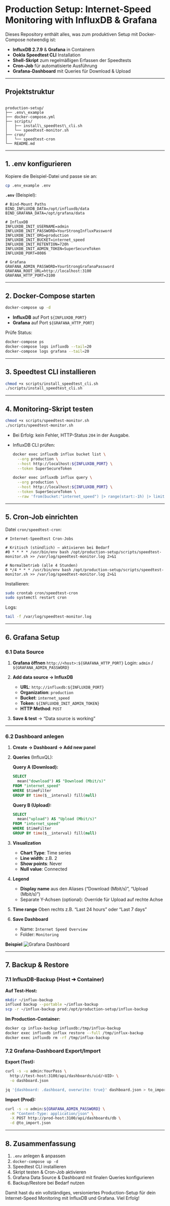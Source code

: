 # Production Setup: Internet-Speed Monitoring with InfluxDB & Grafana

Dieses Repository enthält alles, was zum produktiven Setup mit Docker-Compose notwendig ist:

- **InfluxDB 2.7.9** & **Grafana** in Containern  
- **Ookla Speedtest CLI** Installation  
- **Shell-Skript** zum regelmäßigen Erfassen der Speedtests  
- **Cron-Job** für automatisierte Ausführung  
- **Grafana-Dashboard** mit Queries für Download & Upload

---

## Projektstruktur

```

production-setup/
├── .env\_example
├── docker-compose.yml
├── scripts/
│   ├── install\_speedtest\_cli.sh
│   └── speedtest-monitor.sh
├── cron/
│   └── speedtest-cron
└── README.md

````

---

## 1. .env konfigurieren

Kopiere die Beispiel-Datei und passe sie an:

```bash
cp .env_example .env
````

**`.env`** (Beispiel):

```dotenv
# Bind-Mount Paths
BIND_INFLUXDB_DATA=/opt/influxdb/data
BIND_GRAFANA_DATA=/opt/grafana/data

# InfluxDB
INFLUXDB_INIT_USERNAME=admin
INFLUXDB_INIT_PASSWORD=YourStrongInfluxPassword
INFLUXDB_INIT_ORG=production
INFLUXDB_INIT_BUCKET=internet_speed
INFLUXDB_INIT_RETENTION=720h
INFLUXDB_INIT_ADMIN_TOKEN=SuperSecureToken
INFLUXDB_PORT=8086

# Grafana
GRAFANA_ADMIN_PASSWORD=YourStrongGrafanaPassword
GRAFANA_ROOT_URL=http://localhost:3100
GRAFANA_HTTP_PORT=3100
```

---

## 2. Docker-Compose starten

```bash
docker-compose up -d
```

* **InfluxDB** auf Port `${INFLUXDB_PORT}`
* **Grafana** auf Port `${GRAFANA_HTTP_PORT}`

Prüfe Status:

```bash
docker-compose ps
docker-compose logs influxdb --tail=20
docker-compose logs grafana --tail=20
```

---

## 3. Speedtest CLI installieren

```bash
chmod +x scripts/install_speedtest_cli.sh
./scripts/install_speedtest_cli.sh
```

---

## 4. Monitoring-Skript testen

```bash
chmod +x scripts/speedtest-monitor.sh
./scripts/speedtest-monitor.sh
```

* Bei Erfolg: kein Fehler, HTTP-Status `204` in der Ausgabe.
* InfluxDB CLI prüfen:

  ```bash
  docker exec influxdb influx bucket list \
    --org production \
    --host http://localhost:${INFLUXDB_PORT} \
    --token SuperSecureToken

  docker exec influxdb influx query \
    --org production \
    --host http://localhost:${INFLUXDB_PORT} \
    --token SuperSecureToken \
    --raw 'from(bucket:"internet_speed") |> range(start:-1h) |> limit(n:5)'
  ```

---

## 5. Cron-Job einrichten

Datei `cron/speedtest-cron`:

```cron
# Internet-Speedtest Cron-Jobs

# Kritisch (stündlich) – aktivieren bei Bedarf
#0 * * * * /usr/bin/env bash /opt/production-setup/scripts/speedtest-monitor.sh >> /var/log/speedtest-monitor.log 2>&1

# Normalbetrieb (alle 4 Stunden)
0 */4 * * * /usr/bin/env bash /opt/production-setup/scripts/speedtest-monitor.sh >> /var/log/speedtest-monitor.log 2>&1
```

Installieren:

```bash
sudo crontab cron/speedtest-cron
sudo systemctl restart cron
```

Logs:

```bash
tail -f /var/log/speedtest-monitor.log
```

---

## 6. Grafana Setup

### 6.1 Data Source

1. **Grafana öffnen**
   `http://<host>:${GRAFANA_HTTP_PORT}`
   Login: `admin` / `${GRAFANA_ADMIN_PASSWORD}`

2. **Add data source → InfluxDB**

   * **URL**: `http://influxdb:${INFLUXDB_PORT}`
   * **Organization**: `production`
   * **Bucket**: `internet_speed`
   * **Token**: `${INFLUXDB_INIT_ADMIN_TOKEN}`
   * **HTTP Method**: `POST`

3. **Save & test** → “Data source is working”

---

### 6.2 Dashboard anlegen

1. **Create → Dashboard → Add new panel**

2. **Queries** (InfluxQL):

   **Query A (Download):**

   ```sql
   SELECT
     mean("download") AS "Download (Mbit/s)"
   FROM "internet_speed"
   WHERE $timeFilter
   GROUP BY time($__interval) fill(null)
   ```

   **Query B (Upload):**

   ```sql
   SELECT
     mean("upload") AS "Upload (Mbit/s)"
   FROM "internet_speed"
   WHERE $timeFilter
   GROUP BY time($__interval) fill(null)
   ```

3. **Visualization**

   * **Chart Type**: Time series
   * **Line width**: z.B. 2
   * **Show points**: Never
   * **Null value**: Connected

4. **Legend**

   * **Display name** aus den Aliases (“Download (Mbit/s)”, “Upload (Mbit/s)”)
   * Separate Y-Achsen (optional): Override für Upload auf rechte Achse

5. **Time range**
   Oben rechts z.B. “Last 24 hours” oder “Last 7 days”

6. **Save Dashboard**

   * Name: `Internet Speed Overview`
   * Folder: `Monitoring`

**Beispiel**
![Grafana Dashboard](grafana_dashboard.png)

---

## 7. Backup & Restore

### 7.1 InfluxDB-Backup (Host ➔ Container)

**Auf Test-Host:**

```bash
mkdir ~/influx-backup
influxd backup --portable ~/influx-backup
scp -r ~/influx-backup prod:/opt/production-setup/influx-backup
```

**Im Production-Container:**

```bash
docker cp influx-backup influxdb:/tmp/influx-backup
docker exec influxdb influx restore --full /tmp/influx-backup
docker exec influxdb rm -rf /tmp/influx-backup
```

### 7.2 Grafana-Dashboard Export/Import

**Export (Test):**

```bash
curl -s -u admin:YourPass \
  http://test-host:3100/api/dashboards/uid/<UID> \
  -o dashboard.json

jq '{dashboard: .dashboard, overwrite: true}' dashboard.json > to_import.json
```

**Import (Prod):**

```bash
curl -s -u admin:${GRAFANA_ADMIN_PASSWORD} \
  -H "Content-Type: application/json" \
  -X POST http://prod-host:3100/api/dashboards/db \
  -d @to_import.json
```

---

## 8. Zusammenfassung

1. `.env` anlegen & anpassen
2. `docker-compose up -d`
3. Speedtest CLI installieren
4. Skript testen & Cron-Job aktivieren
5. Grafana Data Source & Dashboard mit finalen Queries konfigurieren
6. Backup/Restore bei Bedarf nutzen

Damit hast du ein vollständiges, versioniertes Production-Setup für dein Internet-Speed Monitoring mit InfluxDB und Grafana. Viel Erfolg!
